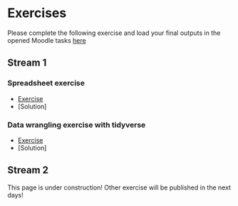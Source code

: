 # Exercises
Please complete the following exercise and load your final outputs in the opened Moodle tasks [here](https://elearning.unito.it/dottorato/mod/assign/view.php?id=3855)

## Stream 1

### Spreadsheet exercise
- [Exercise](https://github.com/mchialva/PhDToolbox2024/tree/main/docs/Exercises/spreadsheets/)
- [Solution]

### Data wrangling exercise with tidyverse
- [Exercise](https://github.com/mchialva/PhDToolbox2024/tree/main/docs/Exercises/Tree-of-life)
- [Solution]

## Stream 2

This page is under construction! Other exercise will be published in the next days!
